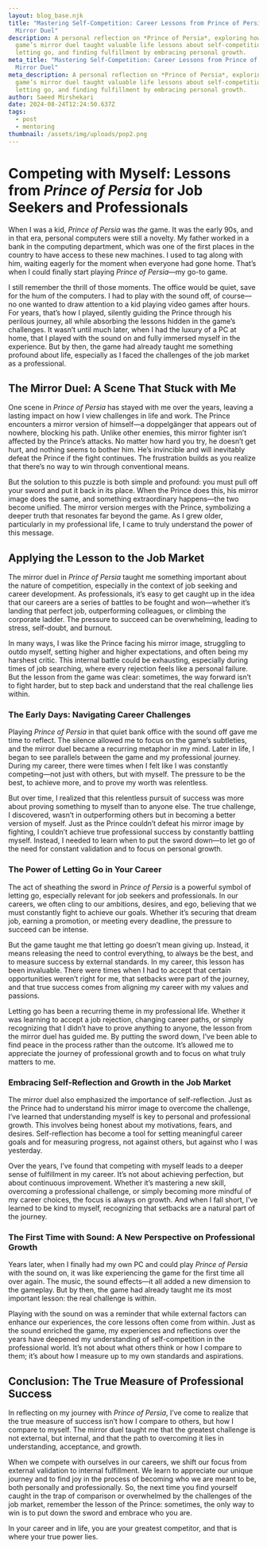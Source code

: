 ```yaml
---
layout: blog_base.njk
title: "Mastering Self-Competition: Career Lessons from Prince of Persia's
  Mirror Duel"
description: A personal reflection on *Prince of Persia*, exploring how the
  game’s mirror duel taught valuable life lessons about self-competition,
  letting go, and finding fulfillment by embracing personal growth.
meta_title: "Mastering Self-Competition: Career Lessons from Prince of Persia's
  Mirror Duel"
meta_description: A personal reflection on *Prince of Persia*, exploring how the
  game’s mirror duel taught valuable life lessons about self-competition,
  letting go, and finding fulfillment by embracing personal growth.
author: Saeed Mirshekari
date: 2024-08-24T12:24:50.637Z
tags:
  - post
  - mentoring
thumbnail: /assets/img/uploads/pop2.png
---
```

# Competing with Myself: Lessons from *Prince of Persia* for Job Seekers and Professionals

When I was a kid, *Prince of Persia* was *the* game. It was the early 90s, and in that era, personal computers were still a novelty. My father worked in a bank in the computing department, which was one of the first places in the country to have access to these new machines. I used to tag along with him, waiting eagerly for the moment when everyone had gone home. That’s when I could finally start playing *Prince of Persia*—my go-to game.

I still remember the thrill of those moments. The office would be quiet, save for the hum of the computers. I had to play with the sound off, of course—no one wanted to draw attention to a kid playing video games after hours. For years, that’s how I played, silently guiding the Prince through his perilous journey, all while absorbing the lessons hidden in the game’s challenges. It wasn’t until much later, when I had the luxury of a PC at home, that I played with the sound on and fully immersed myself in the experience. But by then, the game had already taught me something profound about life, especially as I faced the challenges of the job market as a professional.

## The Mirror Duel: A Scene That Stuck with Me

One scene in *Prince of Persia* has stayed with me over the years, leaving a lasting impact on how I view challenges in life and work. The Prince encounters a mirror version of himself—a doppelgänger that appears out of nowhere, blocking his path. Unlike other enemies, this mirror fighter isn’t affected by the Prince’s attacks. No matter how hard you try, he doesn’t get hurt, and nothing seems to bother him. He’s invincible and will inevitably defeat the Prince if the fight continues. The frustration builds as you realize that there’s no way to win through conventional means.

But the solution to this puzzle is both simple and profound: you must pull off your sword and put it back in its place. When the Prince does this, his mirror image does the same, and something extraordinary happens—the two become unified. The mirror version merges with the Prince, symbolizing a deeper truth that resonates far beyond the game. As I grew older, particularly in my professional life, I came to truly understand the power of this message.

## Applying the Lesson to the Job Market

The mirror duel in *Prince of Persia* taught me something important about the nature of competition, especially in the context of job seeking and career development. As professionals, it’s easy to get caught up in the idea that our careers are a series of battles to be fought and won—whether it’s landing that perfect job, outperforming colleagues, or climbing the corporate ladder. The pressure to succeed can be overwhelming, leading to stress, self-doubt, and burnout.

In many ways, I was like the Prince facing his mirror image, struggling to outdo myself, setting higher and higher expectations, and often being my harshest critic. This internal battle could be exhausting, especially during times of job searching, where every rejection feels like a personal failure. But the lesson from the game was clear: sometimes, the way forward isn’t to fight harder, but to step back and understand that the real challenge lies within.

### The Early Days: Navigating Career Challenges

Playing *Prince of Persia* in that quiet bank office with the sound off gave me time to reflect. The silence allowed me to focus on the game’s subtleties, and the mirror duel became a recurring metaphor in my mind. Later in life, I began to see parallels between the game and my professional journey. During my career, there were times when I felt like I was constantly competing—not just with others, but with myself. The pressure to be the best, to achieve more, and to prove my worth was relentless.

But over time, I realized that this relentless pursuit of success was more about proving something to myself than to anyone else. The true challenge, I discovered, wasn’t in outperforming others but in becoming a better version of myself. Just as the Prince couldn’t defeat his mirror image by fighting, I couldn’t achieve true professional success by constantly battling myself. Instead, I needed to learn when to put the sword down—to let go of the need for constant validation and to focus on personal growth.

### The Power of Letting Go in Your Career

The act of sheathing the sword in *Prince of Persia* is a powerful symbol of letting go, especially relevant for job seekers and professionals. In our careers, we often cling to our ambitions, desires, and ego, believing that we must constantly fight to achieve our goals. Whether it’s securing that dream job, earning a promotion, or meeting every deadline, the pressure to succeed can be intense.

But the game taught me that letting go doesn’t mean giving up. Instead, it means releasing the need to control everything, to always be the best, and to measure success by external standards. In my career, this lesson has been invaluable. There were times when I had to accept that certain opportunities weren’t right for me, that setbacks were part of the journey, and that true success comes from aligning my career with my values and passions.

Letting go has been a recurring theme in my professional life. Whether it was learning to accept a job rejection, changing career paths, or simply recognizing that I didn’t have to prove anything to anyone, the lesson from the mirror duel has guided me. By putting the sword down, I’ve been able to find peace in the process rather than the outcome. It’s allowed me to appreciate the journey of professional growth and to focus on what truly matters to me.

### Embracing Self-Reflection and Growth in the Job Market

The mirror duel also emphasized the importance of self-reflection. Just as the Prince had to understand his mirror image to overcome the challenge, I’ve learned that understanding myself is key to personal and professional growth. This involves being honest about my motivations, fears, and desires. Self-reflection has become a tool for setting meaningful career goals and for measuring progress, not against others, but against who I was yesterday.

Over the years, I’ve found that competing with myself leads to a deeper sense of fulfillment in my career. It’s not about achieving perfection, but about continuous improvement. Whether it’s mastering a new skill, overcoming a professional challenge, or simply becoming more mindful of my career choices, the focus is always on growth. And when I fall short, I’ve learned to be kind to myself, recognizing that setbacks are a natural part of the journey.

### The First Time with Sound: A New Perspective on Professional Growth

Years later, when I finally had my own PC and could play *Prince of Persia* with the sound on, it was like experiencing the game for the first time all over again. The music, the sound effects—it all added a new dimension to the gameplay. But by then, the game had already taught me its most important lesson: the real challenge is within.

Playing with the sound on was a reminder that while external factors can enhance our experiences, the core lessons often come from within. Just as the sound enriched the game, my experiences and reflections over the years have deepened my understanding of self-competition in the professional world. It’s not about what others think or how I compare to them; it’s about how I measure up to my own standards and aspirations.

## Conclusion: The True Measure of Professional Success

In reflecting on my journey with *Prince of Persia*, I’ve come to realize that the true measure of success isn’t how I compare to others, but how I compare to myself. The mirror duel taught me that the greatest challenge is not external, but internal, and that the path to overcoming it lies in understanding, acceptance, and growth.

When we compete with ourselves in our careers, we shift our focus from external validation to internal fulfillment. We learn to appreciate our unique journey and to find joy in the process of becoming who we are meant to be, both personally and professionally. So, the next time you find yourself caught in the trap of comparison or overwhelmed by the challenges of the job market, remember the lesson of the Prince: sometimes, the only way to win is to put down the sword and embrace who you are.

In your career and in life, you are your greatest competitor, and that is where your true power lies.
